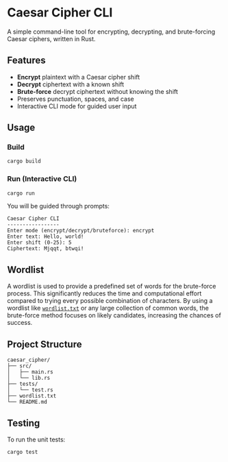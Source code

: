 # Caesar Cipher CLI

A simple command-line tool for encrypting, decrypting, and brute-forcing Caesar ciphers, written in Rust.

## Features

- **Encrypt** plaintext with a Caesar cipher shift
- **Decrypt** ciphertext with a known shift
- **Brute-force** decrypt ciphertext without knowing the shift
- Preserves punctuation, spaces, and case
- Interactive CLI mode for guided user input

## Usage

### Build

```sh
cargo build
```

### Run (Interactive CLI)

```sh
cargo run
```

You will be guided through prompts:

```
Caesar Cipher CLI
-----------------
Enter mode (encrypt/decrypt/bruteforce): encrypt
Enter text: Hello, world!
Enter shift (0-25): 5
Ciphertext: Mjqqt, btwqi!
```

## Wordlist

A wordlist is used to provide a predefined set of words for the brute-force process. This significantly reduces the time and computational effort compared to trying every possible combination of characters. By using a wordlist like [`wordlist.txt`](https://www.mit.edu/~ecprice/wordlist.10000) or any large collection of common words, the brute-force method focuses on likely candidates, increasing the chances of success.

## Project Structure

```
caesar_cipher/
├── src/
│   ├── main.rs
│   └── lib.rs
├── tests/
│   └── test.rs
├── wordlist.txt
└── README.md
```

## Testing

To run the unit tests:

```sh
cargo test
```